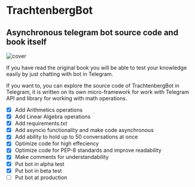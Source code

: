 # TrachtenbergBot
## Asynchronous telegram bot source code and book itself

![cover](https://github.com/vadimfedulov395/trachtenberg-sci/raw/master/cover.jpg)

If you have read the original book you will be able to test your knowledge easily by just chatting with bot in Telegram.

If you want to, you can explore the source code of TrachtenbergBot in Telegram, it is written on its own micro-framework for
work with Telegram API and library for working with math operations.

- [x] Add Arithmetics operations
- [x] Add Linear Algebra operations
- [x] Add requirements.txt
- [x] Add asyncio functionality and make code asynchronous
- [x] Add ability to hold up to 50 conversations at once
- [x] Optimize code for high effeciency
- [x] Optimize code for PEP-8 standards and improve readability
- [x] Make comments for understandability
- [x] Put bot in alpha test
- [x] Put bot in beta test
- [ ] Put bot at production
